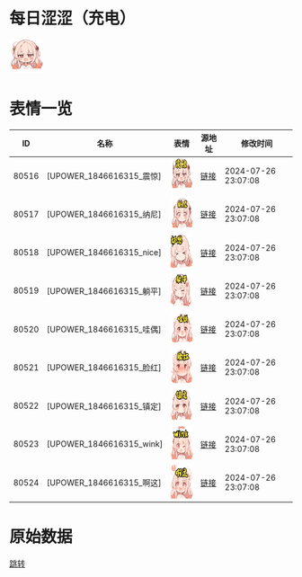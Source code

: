 # 每日涩涩（充电）

<img src="./cover.png" height="60" alt="cover" />

# 表情一览

|ID|名称|表情|源地址|修改时间|
|----|----|----|----|----|
|80516|[UPOWER_1846616315_震惊]|<img src="./pic/080516_%5BUPOWER_1846616315_震惊%5D.png" height="60" alt="震惊"/>|[链接](https://i0.hdslb.com/bfs/garb/3160493f740486ac8d43e3228c1913179c781379.png)|2024-07-26 23:07:08|
|80517|[UPOWER_1846616315_纳尼]|<img src="./pic/080517_%5BUPOWER_1846616315_纳尼%5D.png" height="60" alt="纳尼"/>|[链接](https://i0.hdslb.com/bfs/garb/429b1a76130e8eeef3a2e8a24b2dce9a5cc8d439.png)|2024-07-26 23:07:08|
|80518|[UPOWER_1846616315_nice]|<img src="./pic/080518_%5BUPOWER_1846616315_nice%5D.png" height="60" alt="nice"/>|[链接](https://i0.hdslb.com/bfs/garb/0887ac3c1d63177b329acc1600778f6509016140.png)|2024-07-26 23:07:08|
|80519|[UPOWER_1846616315_躺平]|<img src="./pic/080519_%5BUPOWER_1846616315_躺平%5D.png" height="60" alt="躺平"/>|[链接](https://i0.hdslb.com/bfs/garb/b1550544cdc17e45815f514c71226e1128eb8d07.png)|2024-07-26 23:07:08|
|80520|[UPOWER_1846616315_哇偶]|<img src="./pic/080520_%5BUPOWER_1846616315_哇偶%5D.png" height="60" alt="哇偶"/>|[链接](https://i0.hdslb.com/bfs/garb/95f4a07e3051348e4b9561ad32b2f44612756d84.png)|2024-07-26 23:07:08|
|80521|[UPOWER_1846616315_脸红]|<img src="./pic/080521_%5BUPOWER_1846616315_脸红%5D.png" height="60" alt="脸红"/>|[链接](https://i0.hdslb.com/bfs/garb/0a93bed381888d8b3b8656a51ee3d8a199c19017.png)|2024-07-26 23:07:08|
|80522|[UPOWER_1846616315_镇定]|<img src="./pic/080522_%5BUPOWER_1846616315_镇定%5D.png" height="60" alt="镇定"/>|[链接](https://i0.hdslb.com/bfs/garb/3dc1948e55f267dd30f0d2981e6583c573da8d33.png)|2024-07-26 23:07:08|
|80523|[UPOWER_1846616315_wink]|<img src="./pic/080523_%5BUPOWER_1846616315_wink%5D.png" height="60" alt="wink"/>|[链接](https://i0.hdslb.com/bfs/garb/97a24041eeaf198fb14efa083250ca220a9dc924.png)|2024-07-26 23:07:08|
|80524|[UPOWER_1846616315_啊这]|<img src="./pic/080524_%5BUPOWER_1846616315_啊这%5D.png" height="60" alt="啊这"/>|[链接](https://i0.hdslb.com/bfs/garb/e8752a49a82412addfaa1d8ba0de86262329d4ae.png)|2024-07-26 23:07:08|

# 原始数据

[跳转](./raw.json)

